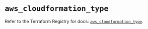 # `aws_cloudformation_type`

Refer to the Terraform Registry for docs: [`aws_cloudformation_type`](https://registry.terraform.io/providers/hashicorp/aws/5.90.1/docs/resources/cloudformation_type).
